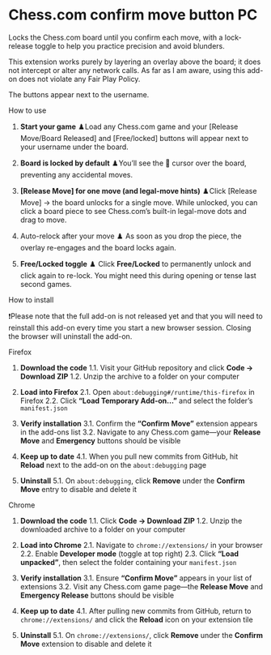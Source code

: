 # Chess.com confirm move button PC  


Locks the Chess.com board until you confirm each move, with a lock‐release toggle to help you practice precision and avoid blunders.

This extension works purely by layering an overlay above the board; it does not intercept or alter any network calls.
As far as I am aware, using this add-on does not violate any Fair Play Policy.

The buttons appear next to the username.

How to use 

1. **Start your game**
  ♟️Load any Chess.com game and your [Release Move/Board Released] and [Free/locked] buttons will appear next to your username under the board.

2. **Board is locked by default**
  ♟️You’ll see the 🚫 cursor over the board, preventing any accidental moves.

3. **[Release Move] for one move (and legal-move hints)**
  ♟️Click [Release Move] → the board unlocks for a single move.
  While unlocked, you can click a board piece to see Chess.com’s built-in legal-move dots and drag to move.

4. Auto-relock after your move
  ♟️ As soon as you drop the piece, the overlay re-engages and the board locks again.

5. **Free/Locked toggle**
  ♟️ Click **Free/Locked** to permanently unlock and click again to re-lock. You might need this during opening or tense last second games.


How to install

❗Please note that the full add-on is not released yet and that you will need to reinstall this add-on every time you start a new browser session. Closing the browser will uninstall the add-on.

Firefox 
1. **Download the code**
   1.1. Visit your GitHub repository and click **Code → Download ZIP**
   1.2. Unzip the archive to a folder on your computer

2. **Load into Firefox**
   2.1. Open `about:debugging#/runtime/this-firefox` in Firefox
   2.2. Click **“Load Temporary Add-on…”** and select the folder’s `manifest.json`

3. **Verify installation**
   3.1. Confirm the **“Confirm Move”** extension appears in the add-ons list
   3.2. Navigate to any Chess.com game—your **Release Move** and **Emergency** buttons should be visible

4. **Keep up to date**
   4.1. When you pull new commits from GitHub, hit **Reload** next to the add-on on the `about:debugging` page

5. **Uninstall**
   5.1. On `about:debugging`, click **Remove** under the **Confirm Move** entry to disable and delete it

Chrome

1. **Download the code**
   1.1. Click **Code → Download ZIP**
   1.2. Unzip the downloaded archive to a folder on your computer

2. **Load into Chrome**
   2.1. Navigate to `chrome://extensions/` in your browser
   2.2. Enable **Developer mode** (toggle at top right)
   2.3. Click **“Load unpacked”**, then select the folder containing your `manifest.json`

3. **Verify installation**
   3.1. Ensure **“Confirm Move”** appears in your list of extensions
   3.2. Visit any Chess.com game page—the **Release Move** and **Emergency Release** buttons should be visible

4. **Keep up to date**
   4.1. After pulling new commits from GitHub, return to `chrome://extensions/` and click the **Reload** icon on your extension tile

5. **Uninstall**
   5.1. On `chrome://extensions/`, click **Remove** under the **Confirm Move** extension to disable and delete it
